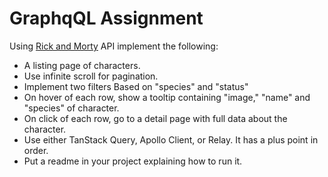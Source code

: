 # GraphqQL Assignment

Using [Rick and Morty](https://rickandmortyapi.com/graphql) API implement the following:
- A listing page of characters.
- Use infinite scroll for pagination.
- Implement two filters Based on "species" and "status"
- On hover of each row, show a tooltip containing "image," "name" and "species" of character.
- On click of each row, go to a detail page with full data about the character.
- Use either TanStack Query, Apollo Client, or Relay. It has a plus point in order.
- Put a readme in your project explaining how to run it.
